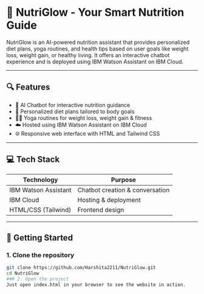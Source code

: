 # 🌱 NutriGlow - Your Smart Nutrition Guide

NutriGlow is an AI-powered nutrition assistant that provides personalized diet plans, yoga routines, and health tips based on user goals like weight loss, weight gain, or healthy living. It offers an interactive chatbot experience and is deployed using IBM Watson Assistant on IBM Cloud.

---

## 🔍 Features

- 🤖 AI Chatbot for interactive nutrition guidance  
- 🥗 Personalized diet plans tailored to body goals  
- 🧘‍♀️ Yoga routines for weight loss, weight gain & fitness  
- ☁️ Hosted using IBM Watson Assistant on IBM Cloud  
- 🌐 Responsive web interface with HTML and Tailwind CSS  

---

## 💻 Tech Stack

| Technology            | Purpose                           |
|----------------------|-----------------------------------|
| IBM Watson Assistant | Chatbot creation & conversation   |
| IBM Cloud            | Hosting & deployment              |
| HTML/CSS (Tailwind)  | Frontend design                   |


---

## 🚀 Getting Started

### 1. Clone the repository

```bash
git clone https://github.com/Harshita2211/NutriGlow.git
cd NutriGlow
### 2. Open the project
Just open index.html in your browser to see the website in action.
